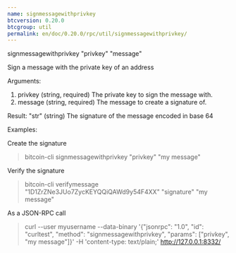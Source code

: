 ```yaml
---
name: signmessagewithprivkey
btcversion: 0.20.0
btcgroup: util
permalink: en/doc/0.20.0/rpc/util/signmessagewithprivkey/
---
```


signmessagewithprivkey "privkey" "message"

Sign a message with the private key of an address

Arguments:
1. privkey    (string, required) The private key to sign the message with.
2. message    (string, required) The message to create a signature of.

Result:
"str"    (string) The signature of the message encoded in base 64

Examples:

Create the signature
> bitcoin-cli signmessagewithprivkey "privkey" "my message"

Verify the signature
> bitcoin-cli verifymessage "1D1ZrZNe3JUo7ZycKEYQQiQAWd9y54F4XX" "signature" "my message"

As a JSON-RPC call
> curl --user myusername --data-binary '{"jsonrpc": "1.0", "id": "curltest", "method": "signmessagewithprivkey", "params": ["privkey", "my message"]}' -H 'content-type: text/plain;' http://127.0.0.1:8332/


